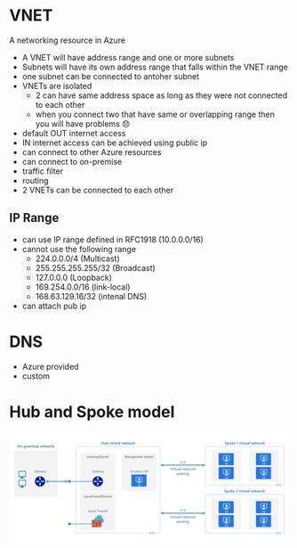 # VNET
A networking resource in Azure

* A VNET will have address range and one or more subnets
* Subnets will have its own address range that falls within the VNET range
* one subnet can be connected to antoher subnet
* VNETs are isolated 
    - 2 can have same address space as long as they were not connected to each other
    - when you connect two that have same or overlapping range then you will have problems 😞
* default OUT internet access
* IN internet access can be achieved using public ip
* can connect to other Azure resources
* can connect to on-premise
* traffic filter
* routing
* 2 VNETs can be connected to each other

## IP Range

* can use IP range defined in RFC1918 (10.0.0.0/16)
* cannot use the following range
    - 224.0.0.0/4 (Multicast)
    - 255.255.255.255/32 (Broadcast)
    - 127.0.0.0 (Loopback)
    - 169.254.0.0/16 (link-local)
    - 168.63.129.16/32 (intenal DNS)
* can attach pub ip



# DNS

* Azure provided
* custom


# Hub and Spoke model

![image hub and spoke](./img/hubnspoke.png)